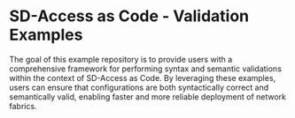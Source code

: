 # SD-Access as Code - Validation Examples

The goal of this example repository is to provide users with a comprehensive framework for performing syntax and semantic validations within the context of SD-Access as Code. By leveraging these examples, users can ensure that configurations are both syntactically correct and semantically valid, enabling faster and more reliable deployment of network fabrics.